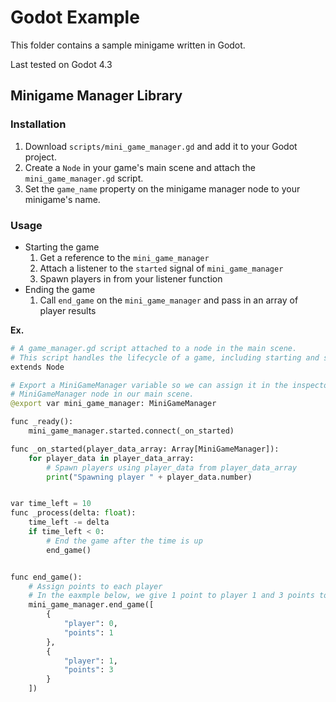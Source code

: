 # Godot Example

This folder contains a sample minigame written in Godot.

Last tested on Godot 4.3

## Minigame Manager Library

### Installation

1. Download `scripts/mini_game_manager.gd` and add it to your Godot project.
2. Create a `Node` in your game's main scene and attach the `mini_game_manager.gd` script.
3. Set the `game_name` property on the minigame manager node to your minigame's name.

### Usage

- Starting the game
  1. Get a reference to the `mini_game_manager`
  2. Attach a listener to the `started` signal of `mini_game_manager`
  3. Spawn players in from your listener function
- Ending the game
  1. Call `end_game` on the `mini_game_manager` and pass in an array of player results

**Ex.**

```python
# A game_manager.gd script attached to a node in the main scene.
# This script handles the lifecycle of a game, including starting and stopping the game.
extends Node

# Export a MiniGameManager variable so we can assign it in the inspector to the
# MiniGameManager node in our main scene.
@export var mini_game_manager: MiniGameManager

func _ready():
	mini_game_manager.started.connect(_on_started)

func _on_started(player_data_array: Array[MiniGameManager]):
	for player_data in player_data_array:
		# Spawn players using player_data from player_data_array
		print("Spawning player " + player_data.number)


var time_left = 10
func _process(delta: float):
	time_left -= delta
	if time_left < 0:
		# End the game after the time is up
		end_game()


func end_game():
	# Assign points to each player
	# In the eaxmple below, we give 1 point to player 1 and 3 points to player 2
	mini_game_manager.end_game([
		{
			"player": 0,
			"points": 1
		},
		{
			"player": 1,
			"points": 3
		}
	])
```
